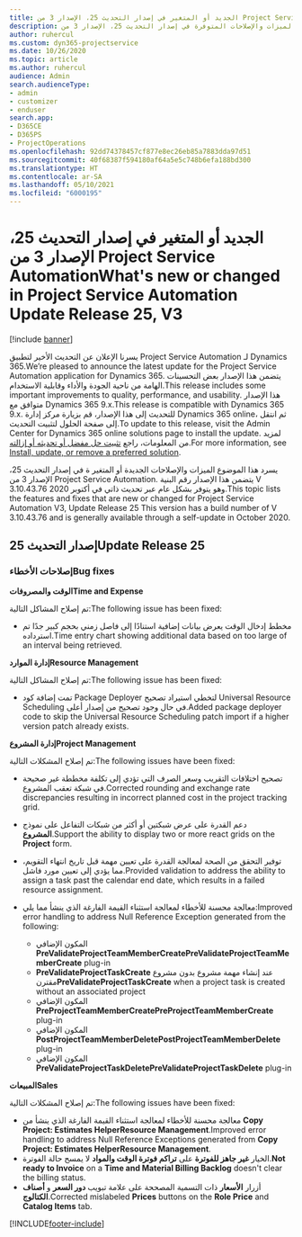 ```yaml
---
title: الجديد أو المتغير في إصدار التحديث 25، الإصدار 3 من Project Service Automation
description: يسرد هذا الموضوع الميزات والإصلاحات المتوفرة في إصدار التحديث 25، الإصدار 3 من Project Service Automation.
author: ruhercul
ms.custom: dyn365-projectservice
ms.date: 10/26/2020
ms.topic: article
ms.author: ruhercul
audience: Admin
search.audienceType:
- admin
- customizer
- enduser
search.app:
- D365CE
- D365PS
- ProjectOperations
ms.openlocfilehash: 92dd74378457cf877e8ec26eb85a7883dda97d51
ms.sourcegitcommit: 40f68387f594180af64a5e5c748b6efa188bd300
ms.translationtype: HT
ms.contentlocale: ar-SA
ms.lasthandoff: 05/10/2021
ms.locfileid: "6000195"
---
```

# <a name="whats-new-or-changed-in-project-service-automation-update-release-25-v3"></a><span data-ttu-id="c4b65-103">الجديد أو المتغير في إصدار التحديث 25، الإصدار 3 من Project Service Automation</span><span class="sxs-lookup"><span data-stu-id="c4b65-103">What's new or changed in Project Service Automation Update Release 25, V3</span></span>

[!include [banner](../includes/psa-now-project-operations.md)]

<span data-ttu-id="c4b65-104">يسرنا الإعلان عن التحديث الأخير لتطبيق Project Service Automation لـ Dynamics 365.</span><span class="sxs-lookup"><span data-stu-id="c4b65-104">We’re pleased to announce the latest update for the Project Service Automation application for Dynamics 365.</span></span> <span data-ttu-id="c4b65-105">يتضمن هذا الإصدار بعض التحسينات الهامة من ناحية الجودة والأداء وقابلية الاستخدام.</span><span class="sxs-lookup"><span data-stu-id="c4b65-105">This release includes some important improvements to quality, performance, and usability.</span></span> <span data-ttu-id="c4b65-106">هذا الإصدار متوافق مع Dynamics 365 9.x.</span><span class="sxs-lookup"><span data-stu-id="c4b65-106">This release is compatible with Dynamics 365 9.x.</span></span> <span data-ttu-id="c4b65-107">للتحديث إلى هذا الإصدار، قم بزيارة مركز إدارة Dynamics 365 online، ثم انتقل إلى صفحة الحلول لتثبيت التحديث.</span><span class="sxs-lookup"><span data-stu-id="c4b65-107">To update to this release, visit the Admin Center for Dynamics 365 online solutions page to install the update.</span></span> <span data-ttu-id="c4b65-108">لمزيد من المعلومات، راجع [تثبيت حل مفضل أو تحديثه أو إزالته](/power-platform/admin/install-remove-preferred-solution).</span><span class="sxs-lookup"><span data-stu-id="c4b65-108">For more information, see [Install, update, or remove a preferred solution](/power-platform/admin/install-remove-preferred-solution).</span></span>

<span data-ttu-id="c4b65-109">يسرد هذا الموضوع الميزات والإصلاحات الجديدة أو المتغير ة في إصدار التحديث 25، الإصدار 3 من Project Service Automation. يتضمن هذا الإصدار رقم البنية V 3.10.43.76 وهو يتوفر بشكل عام عبر تحديث ذاتي في أكتوبر 2020.</span><span class="sxs-lookup"><span data-stu-id="c4b65-109">This topic lists the features and fixes that are new or changed for Project Service Automation V3, Update Release 25 This version has a build number of V 3.10.43.76 and is generally available through a self-update in October 2020.</span></span>

## <a name="update-release-25"></a><span data-ttu-id="c4b65-110">إصدار التحديث 25</span><span class="sxs-lookup"><span data-stu-id="c4b65-110">Update Release 25</span></span>

### <a name="bug-fixes"></a><span data-ttu-id="c4b65-111">إصلاحات الأخطاء</span><span class="sxs-lookup"><span data-stu-id="c4b65-111">Bug fixes</span></span>

<span data-ttu-id="c4b65-112">**الوقت والمصروفات**</span><span class="sxs-lookup"><span data-stu-id="c4b65-112">**Time and Expense**</span></span>

<span data-ttu-id="c4b65-113">تم إصلاح المشاكل التالية:</span><span class="sxs-lookup"><span data-stu-id="c4b65-113">The following issue has been fixed:</span></span>

- <span data-ttu-id="c4b65-114">مخطط إدخال الوقت يعرض بيانات إضافية استنادًا إلى فاصل زمني بحجم كبير جدًا تم استرداده.</span><span class="sxs-lookup"><span data-stu-id="c4b65-114">Time entry chart showing additional data based on too large of an interval being retrieved.</span></span>

<span data-ttu-id="c4b65-115">**إدارة الموارد**</span><span class="sxs-lookup"><span data-stu-id="c4b65-115">**Resource Management**</span></span>

<span data-ttu-id="c4b65-116">تم إصلاح المشاكل التالية:</span><span class="sxs-lookup"><span data-stu-id="c4b65-116">The following issue has been fixed:</span></span>

- <span data-ttu-id="c4b65-117">تمت إضافة كود Package Deployer لتخطي استيراد تصحيح Universal Resource Scheduling في حال وجود تصحيح من إصدار أعلى.</span><span class="sxs-lookup"><span data-stu-id="c4b65-117">Added package deployer code to skip the Universal Resource Scheduling patch import if a higher version patch already exists.</span></span>

<span data-ttu-id="c4b65-118">**إدارة المشروع**</span><span class="sxs-lookup"><span data-stu-id="c4b65-118">**Project Management**</span></span>

<span data-ttu-id="c4b65-119">تم إصلاح المشكلات التالية:</span><span class="sxs-lookup"><span data-stu-id="c4b65-119">The following issues have been fixed:</span></span>

- <span data-ttu-id="c4b65-120">تصحيح اختلافات التقريب وسعر الصرف التي تؤدي إلى تكلفة مخططة غير صحيحة في شبكة تعقب المشروع.</span><span class="sxs-lookup"><span data-stu-id="c4b65-120">Corrected rounding and exchange rate discrepancies resulting in incorrect planned cost in the project tracking grid.</span></span>
- <span data-ttu-id="c4b65-121">دعم القدرة على عرض شبكتين أو أكثر من شبكات التفاعل على نموذج **المشروع**.</span><span class="sxs-lookup"><span data-stu-id="c4b65-121">Support the ability to display two or more react grids on the **Project** form.</span></span>
- <span data-ttu-id="c4b65-122">توفير التحقق من الصحة لمعالجة القدرة على تعيين مهمة قبل تاريخ انتهاء التقويم، مما يؤدي إلى تعيين مورد فاشل.</span><span class="sxs-lookup"><span data-stu-id="c4b65-122">Provided validation to address the ability to assign a task past the calendar end date, which results in a failed resource assignment.</span></span>
- <span data-ttu-id="c4b65-123">معالجة محسنة للأخطاء لمعالجة استثناء القيمة الفارغة الذي ينشأ مما يلي:</span><span class="sxs-lookup"><span data-stu-id="c4b65-123">Improved error handling to address Null Reference Exception generated from the following:</span></span>

    - <span data-ttu-id="c4b65-124">المكون الإضافي **PreValidateProjectTeamMemberCreate‎**</span><span class="sxs-lookup"><span data-stu-id="c4b65-124">**PreValidateProjectTeamMemberCreate** plug-in</span></span>
    - <span data-ttu-id="c4b65-125">**PreValidateProjectTaskCreate** عند إنشاء مهمة مشروع بدون مشروع مقترن</span><span class="sxs-lookup"><span data-stu-id="c4b65-125">**PreValidateProjectTaskCreate** when a project task is created without an associated project</span></span>
    - <span data-ttu-id="c4b65-126">المكون الإضافي **PreProjectTeamMemberCreate‎**</span><span class="sxs-lookup"><span data-stu-id="c4b65-126">**PreProjectTeamMemberCreate** plug-in</span></span>
    - <span data-ttu-id="c4b65-127">المكون الإضافي **PostProjectTeamMemberDelete‎**</span><span class="sxs-lookup"><span data-stu-id="c4b65-127">**PostProjectTeamMemberDelete** plug-in</span></span>
    - <span data-ttu-id="c4b65-128">المكون الإضافي **PreValidateProjectTaskDelete**</span><span class="sxs-lookup"><span data-stu-id="c4b65-128">**PreValidateProjectTaskDelete** plug-in</span></span>

<span data-ttu-id="c4b65-129">**المبيعات**</span><span class="sxs-lookup"><span data-stu-id="c4b65-129">**Sales**</span></span>

<span data-ttu-id="c4b65-130">تم إصلاح المشكلات التالية:</span><span class="sxs-lookup"><span data-stu-id="c4b65-130">The following issues have been fixed:</span></span>

- <span data-ttu-id="c4b65-131">معالجة محسنة للأخطاء لمعالجة استثناء القيمة الفارغة الذي ينشأ من **Copy Project: Estimates HelperResource Management**.</span><span class="sxs-lookup"><span data-stu-id="c4b65-131">Improved error handling to address Null Reference Exceptions generated from **Copy Project: Estimates HelperResource Management**.</span></span>
- <span data-ttu-id="c4b65-132">الخيار **غير جاهز للفوترة** على **تراكم فوترة الوقت والمواد‬** لا يمسح حالة الفوترة.</span><span class="sxs-lookup"><span data-stu-id="c4b65-132">**Not ready to Invoice** on a **Time and Material Billing Backlog** doesn't clear the billing status.</span></span>
- <span data-ttu-id="c4b65-133">أزرار **الأسعار** ذات التسمية المصححة على علامة تبويب **دور السعر** و **أصناف الكتالوج**.</span><span class="sxs-lookup"><span data-stu-id="c4b65-133">Corrected mislabeled **Prices** buttons on the **Role Price** and **Catalog Items** tab.</span></span>


[!INCLUDE[footer-include](../includes/footer-banner.md)]